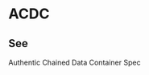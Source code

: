 # ACDC

## See

Authentic Chained Data Container Spec

<!-- <h2 class="summary-heading">AI–generated Summary</h2> -->

<!-- <p class="summary">Data type defined by Authentic Chained Data Container Spec.</p> -->

<!-- [authentic chained data container](../04_glossary/authentic-chained-data-container) -->
